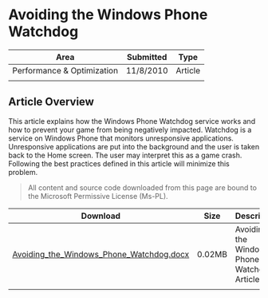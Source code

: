 # Avoiding the Windows Phone Watchdog

|Area|Submitted|Type|
|-|-|-|
Performance & Optimization|11/8/2010|Article
||||

## Article Overview

This article explains how the Windows Phone Watchdog service works and how to prevent your game from being negatively impacted. Watchdog is a service on Windows Phone that monitors unresponsive applications. Unresponsive applications are put into the background and the user is taken back to the Home screen. The user may interpret this as a game crash. Following the best practices defined in this article will minimize this problem.

> All content and source code downloaded from this page are bound to the Microsoft Permissive License (Ms-PL).

Download | Size | Description
---|---|---|
[Avoiding_the_Windows_Phone_Watchdog.docx](https://github.com/SimonDarksideJ/XNAGameStudio/raw/master/Documents/Avoiding_the_Windows_Phone_Watchdog.docx?raw=true) | 0.02MB | Avoiding the Windows Phone Watchdog Article.
||||
